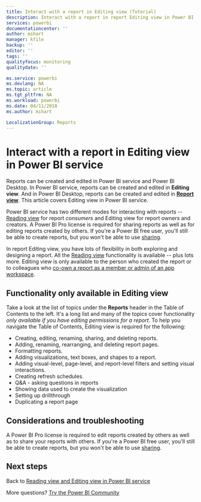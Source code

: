 ```yaml
---
title: Interact with a report in Editing view (Tutorial)
description: Interact with a report in report Editing view in Power BI service
services: powerbi
documentationcenter: ''
author: mihart
manager: kfile
backup: ''
editor: ''
tags: ''
qualityfocus: monitoring
qualitydate: ''

ms.service: powerbi
ms.devlang: NA
ms.topic: article
ms.tgt_pltfrm: NA
ms.workload: powerbi
ms.date: 04/11/2018
ms.author: mihart

LocalizationGroup: Reports
---
```

# Interact with a report in Editing view in Power BI service
Reports can be created and edited in Power BI service and Power BI Desktop. In Power BI service, reports can be created and edited in **Editing view**. And in Power BI Desktop, reports can be created and edited in [**Report view**](desktop-report-view.md). This article covers Editing view in Power BI service. 

Power BI service has two different modes for interacting with reports -- [Reading view](service-reading-view-and-editing-view.md) for report *consumers* and Editing view for report owners and creators.  A Power BI Pro license is required for sharing reports as well as for editing reports created by others. If you're a Power BI free user, you'll still be able to create reports, but you won't be able to use [sharing](service-share-reports.md).    

In report Editing view, you have lots of flexibility in both exploring and designing a report. All the [Reading view](service-reading-view-and-editing-view.md) functionality is available -- plus lots more. Editing view is only available to the person who created the report or to colleagues who [co-own a report as a member or admin of an app workspace](service-create-distribute-apps.md).

## Functionality only available in Editing view
Take a look at the list of topics under the **Reports** header in the Table of Contents to the left. It's a long list and many of the topics cover functionality *only available if you have editing permissions for a report*.  To help you navigate the Table of Contents, Editing view is required for the following:

* Creating, editing, renaming, sharing, and deleting reports.
* Adding, renaming, rearranging, and deleting report pages.
* Formatting reports.
* Adding visualizations, text boxes, and shapes to a report.
* Adding visual-level, page-level, and report-level filters and setting visual interactions.
* Creating refresh schedules.
* Q&A - asking questions in reports
* Showing data used to create the visualization 
* Setting up drillthrough
* Duplicating a report page

## Considerations and troubleshooting
A Power BI Pro license is required to edit reports created by others as well as to share your reports with others.  If you're a Power BI free user, you'll still be able to create reports, but you won't be able to use [sharing](service-share-reports.md).


## Next steps
Back to [Reading view and Editing view in Power BI service](service-reading-view-and-editing-view.md)

More questions? [Try the Power BI Community](http://community.powerbi.com/)


